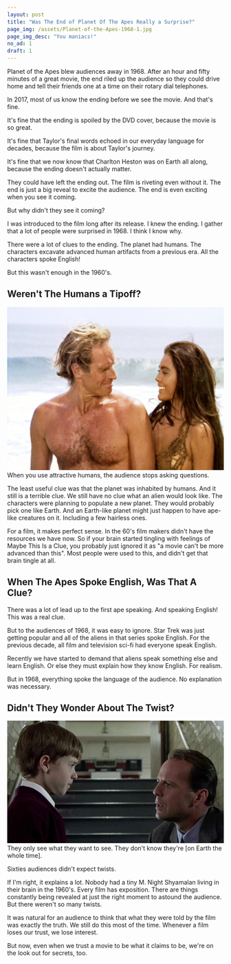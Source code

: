 ```yaml
---
layout: post
title: "Was The End of Planet Of The Apes Really a Surprise?"
page_img: /assets/Planet-of-the-Apes-1968-1.jpg
page_img_desc: "You maniacs!"
no_ad: 1
draft: 1
---
```


Planet of the Apes blew audiences away in 1968. After an hour and fifty minutes of a great movie, the end riled up the audience so they could drive home and tell their friends one at a time on their rotary dial telephones.

In 2017, most of us know the ending before we see the movie. And that's fine. 

It's fine that the ending is spoiled by the DVD cover, because the movie is so great. 

It's fine that Taylor's final words echoed in our everyday language for decades, because the film is about Taylor's journey. 

It's fine that we now know that Charlton Heston was on Earth all along, because the ending doesn't actually matter.

They could have left the ending out. The film is riveting even without it. The end is just a big reveal to excite the audience. The end is even exciting when you see it coming.

But why didn't they see it coming?

I was introduced to the film long after its release. I knew the ending. I gather that a lot of people were surprised in 1968. I think I know why.

There were a lot of clues to the ending. The planet had humans. The characters excavate advanced human artifacts from a previous era. All the characters spoke English!

But this wasn't enough in the 1960's.

## Weren't The Humans a Tipoff?

<div class="illustration">
    <img src="/assets/nova_and_taylor.jpg" />
    When you use attractive humans, the audience stops asking questions.
</div>

The least useful clue was that the planet was inhabited by humans. And it still is a terrible clue. We still have no clue what an alien would look like. The characters were planning to populate a new planet. They would probably pick one like Earth. And an Earth-like planet might just happen to have ape-like creatures on it. Including a few hairless ones.

For a film, it makes perfect sense. In the 60's film makers didn't have the resources we have now. So if your brain started tingling with feelings of Maybe This Is a Clue, you probably just ignored it as "a movie can't be more advanced than this". Most people were used to this, and didn't get that brain tingle at all.

## When The Apes Spoke English, Was That A Clue?

There was a lot of lead up to the first ape speaking. And speaking English! This was a real clue.

But to the audiences of 1968, it was easy to ignore. Star Trek was just getting popular and all of the aliens in that series spoke English. For the previous decade, all film and television sci-fi had everyone speak English.

Recently we have started to demand that aliens speak something else and learn English. Or else they must explain how they know English. For realism.

But in 1968, everything spoke the language of the audience. No explanation was necessary.

## Didn't They Wonder About The Twist?


<div class="illustration">
    <img src="/assets/twist.jpg" />
    They only see what they want to see. They don't know they're [on Earth the whole time].
</div>


Sixties audiences didn't expect twists.

If I'm right, it explains a lot. Nobody had a tiny M. Night Shyamalan living in their brain in the 1960's. Every film has exposition. There are things constantly being revealed at just the right moment to astound the audience. But there weren't so many twists.

It was natural for an audience to think that what they were told by the film was exactly the truth. We still do this most of the time. Whenever a film loses our trust, we lose interest.

But now, even when we trust a movie to be what it claims to be, we're on the look out for secrets, too.
